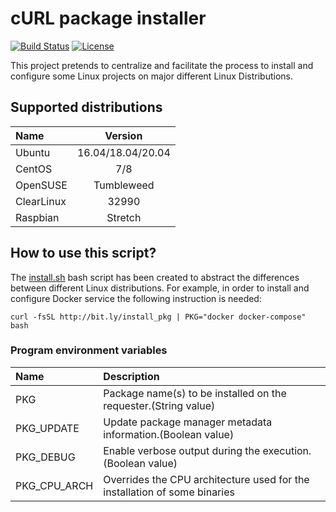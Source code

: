 # cURL package installer
[![Build Status](https://travis-ci.org/electrocucaracha/pkg-mgr_scripts.png)](https://travis-ci.org/electrocucaracha/pkg-mgr_scripts)
[![License](https://img.shields.io/badge/License-Apache%202.0-blue.svg)](https://opensource.org/licenses/Apache-2.0)

This project pretends to centralize and facilitate the process to
install and configure some Linux projects on major different Linux
Distributions.

## Supported distributions

| Name       | Version           |
|:-----------|:-----------------:|
| Ubuntu     | 16.04/18.04/20.04 |
| CentOS     | 7/8               |
| OpenSUSE   | Tumbleweed        |
| ClearLinux | 32990             |
| Raspbian   | Stretch           |

## How to use this script?

The [install.sh](install.sh) bash script has been created to abstract
the differences between different Linux distributions. For example, in
order to install and configure Docker service the following
instruction is needed:

    curl -fsSL http://bit.ly/install_pkg | PKG="docker docker-compose" bash

### Program environment variables

| Name         | Description                                                               |
|:-------------|:--------------------------------------------------------------------------|
| PKG          | Package name(s) to be installed on the requester.(String value)           |
| PKG_UPDATE   | Update package manager metadata information.(Boolean value)               |
| PKG_DEBUG    | Enable verbose output during the execution.(Boolean value)                |
| PKG_CPU_ARCH | Overrides the CPU architecture used for the installation of some binaries |
